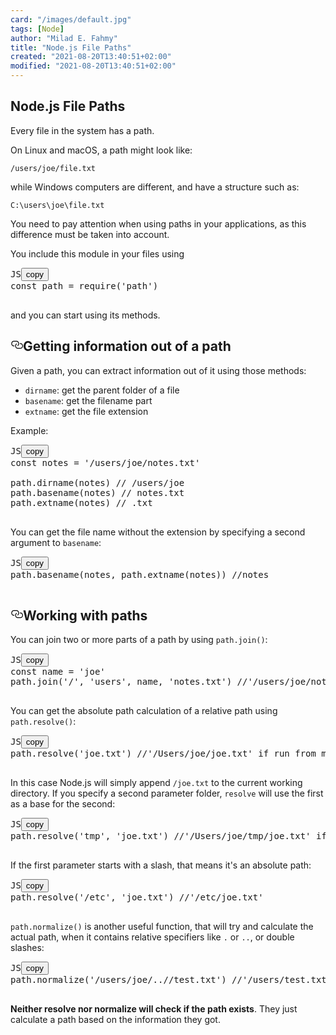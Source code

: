 ```yaml
---
card: "/images/default.jpg"
tags: [Node]
author: "Milad E. Fahmy"
title: "Node.js File Paths"
created: "2021-08-20T13:40:51+02:00"
modified: "2021-08-20T13:40:51+02:00"
---
```

<div id="___gatsby"><div style="outline:none" tabindex="-1" id="gatsby-focus-wrapper"><div class="layout-container"><main class="grid-container"><article class="article-reader"><h1 class="article-reader__headline">Node.js File Paths</h1><div><p>Every file in the system has a path.</p><p>On Linux and macOS, a path might look like:</p><p><code class="language-text">/users/joe/file.txt</code></p><p>while Windows computers are different, and have a structure such as:</p><p><code class="language-text">C:\users\joe\file.txt</code></p><p>You need to pay attention when using paths in your applications, as this difference must be taken into account.</p><p>You include this module in your files using</p><pre class="prism-code language-js"><div class="shell-box-top"><span>JS</span><button type="button">copy</button></div><div class="token-line"><span class="token keyword">const</span><span class="token plain"> path </span><span class="token operator">=</span><span class="token plain"> </span><span class="token function">require</span><span class="token punctuation">(</span><span class="token string">'path'</span><span class="token punctuation">)</span><span class="token plain"></span></div><div class="token-line"><span class="token plain">
</span></div></pre><p>and you can start using its methods.</p><h2 id="getting-information-out-of-a-path" style="position:relative"><a href="#getting-information-out-of-a-path" aria-label="getting information out of a path permalink" class="autolink-headers before"><svg aria-hidden="true" height="20" version="1.1" viewBox="0 0 16 16" width="20"><path fill-rule="evenodd" d="M4 9h1v1H4c-1.5 0-3-1.69-3-3.5S2.55 3 4 3h4c1.45 0 3 1.69 3 3.5 0 1.41-.91 2.72-2 3.25V8.59c.58-.45 1-1.27 1-2.09C10 5.22 8.98 4 8 4H4c-.98 0-2 1.22-2 2.5S3 9 4 9zm9-3h-1v1h1c1 0 2 1.22 2 2.5S13.98 12 13 12H9c-.98 0-2-1.22-2-2.5 0-.83.42-1.64 1-2.09V6.25c-1.09.53-2 1.84-2 3.25C6 11.31 7.55 13 9 13h4c1.45 0 3-1.69 3-3.5S14.5 6 13 6z"></path></svg></a>Getting information out of a path</h2><p>Given a path, you can extract information out of it using those methods:</p><ul><li><code class="language-text">dirname</code>: get the parent folder of a file</li><li><code class="language-text">basename</code>: get the filename part</li><li><code class="language-text">extname</code>: get the file extension</li></ul><p>Example:</p><pre class="prism-code language-js"><div class="shell-box-top"><span>JS</span><button type="button">copy</button></div><div class="token-line"><span class="token keyword">const</span><span class="token plain"> notes </span><span class="token operator">=</span><span class="token plain"> </span><span class="token string">'/users/joe/notes.txt'</span><span class="token plain"></span></div><div class="token-line"><span class="token plain">
</span></div><div class="token-line"><span class="token plain">path</span><span class="token punctuation">.</span><span class="token method function property-access">dirname</span><span class="token punctuation">(</span><span class="token plain">notes</span><span class="token punctuation">)</span><span class="token plain"> </span><span class="token comment">// /users/joe</span><span class="token plain"></span></div><div class="token-line"><span class="token plain">path</span><span class="token punctuation">.</span><span class="token method function property-access">basename</span><span class="token punctuation">(</span><span class="token plain">notes</span><span class="token punctuation">)</span><span class="token plain"> </span><span class="token comment">// notes.txt</span><span class="token plain"></span></div><div class="token-line"><span class="token plain">path</span><span class="token punctuation">.</span><span class="token method function property-access">extname</span><span class="token punctuation">(</span><span class="token plain">notes</span><span class="token punctuation">)</span><span class="token plain"> </span><span class="token comment">// .txt</span><span class="token plain"></span></div><div class="token-line"><span class="token plain">
</span></div></pre><p>You can get the file name without the extension by specifying a second argument to <code class="language-text">basename</code>:</p><pre class="prism-code language-js"><div class="shell-box-top"><span>JS</span><button type="button">copy</button></div><div class="token-line"><span class="token plain">path</span><span class="token punctuation">.</span><span class="token method function property-access">basename</span><span class="token punctuation">(</span><span class="token plain">notes</span><span class="token punctuation">,</span><span class="token plain"> path</span><span class="token punctuation">.</span><span class="token method function property-access">extname</span><span class="token punctuation">(</span><span class="token plain">notes</span><span class="token punctuation">)</span><span class="token punctuation">)</span><span class="token plain"> </span><span class="token comment">//notes</span><span class="token plain"></span></div><div class="token-line"><span class="token plain">
</span></div></pre><h2 id="working-with-paths" style="position:relative"><a href="#working-with-paths" aria-label="working with paths permalink" class="autolink-headers before"><svg aria-hidden="true" height="20" version="1.1" viewBox="0 0 16 16" width="20"><path fill-rule="evenodd" d="M4 9h1v1H4c-1.5 0-3-1.69-3-3.5S2.55 3 4 3h4c1.45 0 3 1.69 3 3.5 0 1.41-.91 2.72-2 3.25V8.59c.58-.45 1-1.27 1-2.09C10 5.22 8.98 4 8 4H4c-.98 0-2 1.22-2 2.5S3 9 4 9zm9-3h-1v1h1c1 0 2 1.22 2 2.5S13.98 12 13 12H9c-.98 0-2-1.22-2-2.5 0-.83.42-1.64 1-2.09V6.25c-1.09.53-2 1.84-2 3.25C6 11.31 7.55 13 9 13h4c1.45 0 3-1.69 3-3.5S14.5 6 13 6z"></path></svg></a>Working with paths</h2><p>You can join two or more parts of a path by using <code class="language-text">path.join()</code>:</p><pre class="prism-code language-js"><div class="shell-box-top"><span>JS</span><button type="button">copy</button></div><div class="token-line"><span class="token keyword">const</span><span class="token plain"> name </span><span class="token operator">=</span><span class="token plain"> </span><span class="token string">'joe'</span><span class="token plain"></span></div><div class="token-line"><span class="token plain">path</span><span class="token punctuation">.</span><span class="token method function property-access">join</span><span class="token punctuation">(</span><span class="token string">'/'</span><span class="token punctuation">,</span><span class="token plain"> </span><span class="token string">'users'</span><span class="token punctuation">,</span><span class="token plain"> name</span><span class="token punctuation">,</span><span class="token plain"> </span><span class="token string">'notes.txt'</span><span class="token punctuation">)</span><span class="token plain"> </span><span class="token comment">//'/users/joe/notes.txt'</span><span class="token plain"></span></div><div class="token-line"><span class="token plain">
</span></div></pre><p>You can get the absolute path calculation of a relative path using <code class="language-text">path.resolve()</code>:</p><pre class="prism-code language-js"><div class="shell-box-top"><span>JS</span><button type="button">copy</button></div><div class="token-line"><span class="token plain">path</span><span class="token punctuation">.</span><span class="token method function property-access">resolve</span><span class="token punctuation">(</span><span class="token string">'joe.txt'</span><span class="token punctuation">)</span><span class="token plain"> </span><span class="token comment">//'/Users/joe/joe.txt' if run from my home folder</span><span class="token plain"></span></div><div class="token-line"><span class="token plain">
</span></div></pre><p>In this case Node.js will simply append <code class="language-text">/joe.txt</code> to the current working directory. If you specify a second parameter folder, <code class="language-text">resolve</code> will use the first as a base for the second:</p><pre class="prism-code language-js"><div class="shell-box-top"><span>JS</span><button type="button">copy</button></div><div class="token-line"><span class="token plain">path</span><span class="token punctuation">.</span><span class="token method function property-access">resolve</span><span class="token punctuation">(</span><span class="token string">'tmp'</span><span class="token punctuation">,</span><span class="token plain"> </span><span class="token string">'joe.txt'</span><span class="token punctuation">)</span><span class="token plain"> </span><span class="token comment">//'/Users/joe/tmp/joe.txt' if run from my home folder</span><span class="token plain"></span></div><div class="token-line"><span class="token plain">
</span></div></pre><p>If the first parameter starts with a slash, that means it's an absolute path:</p><pre class="prism-code language-js"><div class="shell-box-top"><span>JS</span><button type="button">copy</button></div><div class="token-line"><span class="token plain">path</span><span class="token punctuation">.</span><span class="token method function property-access">resolve</span><span class="token punctuation">(</span><span class="token string">'/etc'</span><span class="token punctuation">,</span><span class="token plain"> </span><span class="token string">'joe.txt'</span><span class="token punctuation">)</span><span class="token plain"> </span><span class="token comment">//'/etc/joe.txt'</span><span class="token plain"></span></div><div class="token-line"><span class="token plain">
</span></div></pre><p><code class="language-text">path.normalize()</code> is another useful function, that will try and calculate the actual path, when it contains relative specifiers like <code class="language-text">.</code> or <code class="language-text">..</code>, or double slashes:</p><pre class="prism-code language-js"><div class="shell-box-top"><span>JS</span><button type="button">copy</button></div><div class="token-line"><span class="token plain">path</span><span class="token punctuation">.</span><span class="token method function property-access">normalize</span><span class="token punctuation">(</span><span class="token string">'/users/joe/..//test.txt'</span><span class="token punctuation">)</span><span class="token plain"> </span><span class="token comment">//'/users/test.txt'</span><span class="token plain"></span></div><div class="token-line"><span class="token plain">
</span></div></pre><p><strong>Neither resolve nor normalize will check if the path exists</strong>. They just calculate a path based on the information they got.</p></div></article></main></div></div><div id="gatsby-announcer" style="position:absolute;top:0;width:1px;height:1px;padding:0;overflow:hidden;clip:rect(0, 0, 0, 0);white-space:nowrap;border:0" aria-live="assertive" aria-atomic="true"></div></div>
